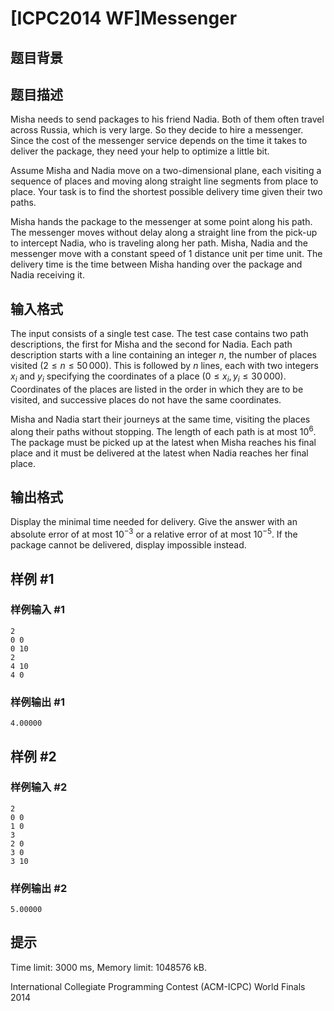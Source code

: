 # [ICPC2014 WF]Messenger

## 题目背景



## 题目描述

Misha needs to send packages to his friend Nadia. Both of them often travel across Russia, which is very large. So they decide to hire a messenger. Since the cost of the messenger service depends on the time it takes to deliver the package, they need your help to optimize a little bit.

Assume Misha and Nadia move on a two-dimensional plane, each visiting a sequence of places and moving along straight line segments from place to place. Your task is to find the shortest possible delivery time given their two paths.

Misha hands the package to the messenger at some point along his path. The messenger moves without delay along a straight line from the pick-up to intercept Nadia, who is traveling along her path. Misha, Nadia and the messenger move with a constant speed of $1$ distance unit per time unit. The delivery time is the time between Misha handing over the package and Nadia receiving it.

## 输入格式

The input consists of a single test case. The test case contains two path descriptions, the first for Misha and the second for Nadia. Each path description starts with a line containing an integer $n$, the number of places visited ($2 \leq n \leq 50\, 000$). This is followed by $n$ lines, each with two integers $x_ i$ and $y_ i$ specifying the coordinates of a place ($0 \leq x_ i, y_ i \leq 30\, 000$). Coordinates of the places are listed in the order in which they are to be visited, and successive places do not have the same coordinates.

Misha and Nadia start their journeys at the same time, visiting the places along their paths without stopping. The length of each path is at most $10^6$. The package must be picked up at the latest when Misha reaches his final place and it must be delivered at the latest when Nadia reaches her final place.

## 输出格式

Display the minimal time needed for delivery. Give the answer with an absolute error of at most $10^{-3}$ or a relative error of at most $10^{-5}$. If the package cannot be delivered, display impossible instead.

## 样例 #1

### 样例输入 #1
```
2
0 0
0 10
2
4 10
4 0
```

### 样例输出 #1

```
4.00000
```

## 样例 #2

### 样例输入 #2
```
2
0 0
1 0
3
2 0
3 0
3 10
```

### 样例输出 #2

```
5.00000
```

## 提示

Time limit: 3000 ms, Memory limit: 1048576 kB. 

 International Collegiate Programming Contest (ACM-ICPC) World Finals 2014
